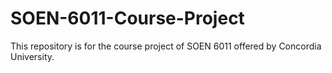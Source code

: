 # SOEN-6011-Course-Project
This repository is for the course project of SOEN 6011 offered by Concordia University.
